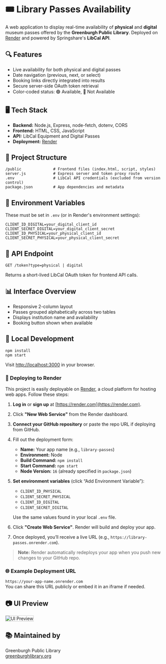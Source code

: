 <!DOCTYPE html>
<html lang="en">
<head>
  <meta charset="UTF-8">
</head>
<body>

  <h1>🎟️ Library Passes Availability</h1>
  <p>
    A web application to display real-time availability of <strong>physical</strong> and <strong>digital</strong> museum passes 
    offered by the <strong>Greenburgh Public Library</strong>. Deployed on <a href="https://render.com" target="_blank">Render</a> 
    and powered by Springshare's <strong>LibCal API</strong>.
  </p>

  <div class="section">
    <h2>🔍 Features</h2>
    <ul>
      <li>Live availability for both physical and digital passes</li>
      <li>Date navigation (previous, next, or select)</li>
      <li>Booking links directly integrated into results</li>
      <li>Secure server-side OAuth token retrieval</li>
      <li>Color-coded status: 🟢 Available, 🔴 Not Available</li>
    </ul>
  </div>

  <div class="section">
    <h2>🖥️ Tech Stack</h2>
    <ul>
      <li><strong>Backend:</strong> Node.js, Express, node-fetch, dotenv, CORS</li>
      <li><strong>Frontend:</strong> HTML, CSS, JavaScript</li>
      <li><strong>API:</strong> LibCal Equipment and Digital Passes</li>
      <li><strong>Deployment:</strong> <a href="https://render.com" target="_blank">Render</a></li>
    </ul>
  </div>

  <div class="section">
    <h2>📁 Project Structure</h2>
    <pre><code>/public              # Frontend files (index.html, script, styles)
server.js            # Express server and token proxy route
.env                 # LibCal API credentials (excluded from version control)
package.json         # App dependencies and metadata</code></pre>
  </div>

  <div class="section">
    <h2>🔐 Environment Variables</h2>
    <p>These must be set in <code>.env</code> (or in Render's environment settings):</p>
    <pre><code>CLIENT_ID_DIGITAL=your_digital_client_id
CLIENT_SECRET_DIGITAL=your_digital_client_secret
CLIENT_ID_PHYSICAL=your_physical_client_id
CLIENT_SECRET_PHYSICAL=your_physical_client_secret</code></pre>
  </div>

  <div class="section">
    <h2>📡 API Endpoint</h2>
    <pre><code>GET /token?type=physical | digital</code></pre>
    <p>Returns a short-lived LibCal OAuth token for frontend API calls.</p>
  </div>

  <div class="section">
    <h2>📊 Interface Overview</h2>
    <ul>
      <li>Responsive 2-column layout</li>
      <li>Passes grouped alphabetically across two tables</li>
      <li>Displays institution name and availability</li>
      <li>Booking button shown when available</li>
    </ul>
  </div>

  <div class="section">
    <h2>🚀 Local Development</h2>
    <pre><code>npm install
npm start</code></pre>
    <p>Visit <a href="http://localhost:3000" target="_blank">http://localhost:3000</a> in your browser.</p>
  </div>

### 🚀 Deploying to Render

This project is easily deployable on [Render](https://render.com), a cloud platform for hosting web apps. Follow these steps:

1. **Log in** or **sign up** at [https://render.com](https://render.com).

2. Click **"New Web Service"** from the Render dashboard.

3. **Connect your GitHub repository** or paste the repo URL if deploying from GitHub.

4. Fill out the deployment form:
   - **Name:** Your app name (e.g., `library-passes`)
   - **Environment:** Node
   - **Build Command:** `npm install`
   - **Start Command:** `npm start`
   - **Node Version:** `16` (already specified in `package.json`)

5. **Set environment variables** (click “Add Environment Variable”):
   - `CLIENT_ID_PHYSICAL`
   - `CLIENT_SECRET_PHYSICAL`
   - `CLIENT_ID_DIGITAL`
   - `CLIENT_SECRET_DIGITAL`

   Use the same values found in your local `.env` file.

6. Click **"Create Web Service"**. Render will build and deploy your app.

7. Once deployed, you’ll receive a live URL (e.g., `https://library-passes.onrender.com`).

> **Note:** Render automatically redeploys your app when you push new changes to your GitHub repo.


  <h3>🌐 Example Deployment URL</h3>
  <p>
    <code>https://your-app-name.onrender.com</code><br>
    You can share this URL publicly or embed it in an iframe if needed.
  </p>
</div>


  <div class="section">
    <h2>📷 UI Preview</h2>
    <p><img src="[https://via.placeholder.com/700x300?text=Pass+Availability+UI](https://greenburghlibrary.libcal.com/passes)" alt="UI Preview" style="max-width: 100%; border: 1px solid #ccc;"></p>
  </div>

  <div class="section">
    <h2>📚 Maintained by</h2>
    <p>
      Greenburgh Public Library<br>
      <a href="https://greenburghlibrary.org" target="_blank">greenburghlibrary.org</a>
    </p>
  </div>

</body>
</html>
